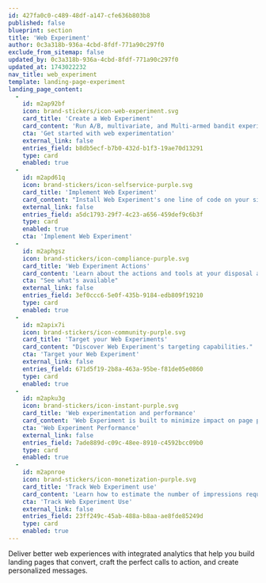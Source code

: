 ```yaml
---
id: 427fa0c0-c489-48df-a147-cfe636b803b8
published: false
blueprint: section
title: 'Web Experiment'
author: 0c3a318b-936a-4cbd-8fdf-771a90c297f0
exclude_from_sitemap: false
updated_by: 0c3a318b-936a-4cbd-8fdf-771a90c297f0
updated_at: 1743022232
nav_title: web_experiment
template: landing-page-experiment
landing_page_content:
  -
    id: m2ap92bf
    icon: brand-stickers/icon-web-experiment.svg
    card_title: 'Create a Web Experiment'
    card_content: 'Run A/B, multivariate, and Multi-armed bandit experiments on the web without writing any code.'
    cta: 'Get started with web experimentation'
    external_link: false
    entries_field: b8db5ecf-b7b0-432d-b1f3-19ae70d13291
    type: card
    enabled: true
  -
    id: m2apd61q
    icon: brand-stickers/icon-selfservice-purple.svg
    card_title: 'Implement Web Experiment'
    card_content: "Install Web Experiment's one line of code on your site to begin experimentation."
    external_link: false
    entries_field: a5dc1793-29f7-4c23-a656-459def9c6b3f
    type: card
    enabled: true
    cta: 'Implement Web Experiment'
  -
    id: m2aphgsz
    icon: brand-stickers/icon-compliance-purple.svg
    card_title: 'Web Experiment Actions'
    card_content: 'Learn about the actions and tools at your disposal as you build web experiments.'
    cta: "See what's available"
    external_link: false
    entries_field: 3ef0ccc6-5e0f-435b-9184-edb809f19210
    type: card
    enabled: true
  -
    id: m2apix7i
    icon: brand-stickers/icon-community-purple.svg
    card_title: 'Target your Web Experiments'
    card_content: "Discover Web Experiment's targeting capabilities."
    cta: 'Target your Web Experiment'
    external_link: false
    entries_field: 671d5f19-2b8a-463a-95be-f81de05e0860
    type: card
    enabled: true
  -
    id: m2apku3g
    icon: brand-stickers/icon-instant-purple.svg
    card_title: 'Web experimentation and performance'
    card_content: 'Web Experiment is built to minimize impact on page performance.'
    cta: 'Web Experiment Performance'
    external_link: false
    entries_field: 7ade889d-c09c-48ee-8910-c4592bcc09b0
    type: card
    enabled: true
  -
    id: m2apnroe
    icon: brand-stickers/icon-monetization-purple.svg
    card_title: 'Track Web Experiment use'
    card_content: 'Learn how to estimate the number of impressions required to conduct a web experiment.'
    cta: 'Track Web Experiment Use'
    external_link: false
    entries_field: 23ff249c-45ab-488a-b8aa-ae8fde85249d
    type: card
    enabled: true
---
```

Deliver better web experiences with integrated analytics that help you build landing pages that convert, craft the perfect calls to action, and create personalized messages.